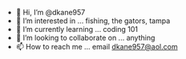 - 👋 Hi, I’m @dkane957
- 👀 I’m interested in ... fishing, the gators, tampa
- 🌱 I’m currently learning ... coding 101
- 💞️ I’m looking to collaborate on ... anything
- 📫 How to reach me ... email dkane957@aol.com

<!---
dkane957/dkane957 is a ✨ special ✨ repository because its `README.md` (this file) appears on your GitHub profile.
You can click the Preview link to take a look at your changes.
--->
